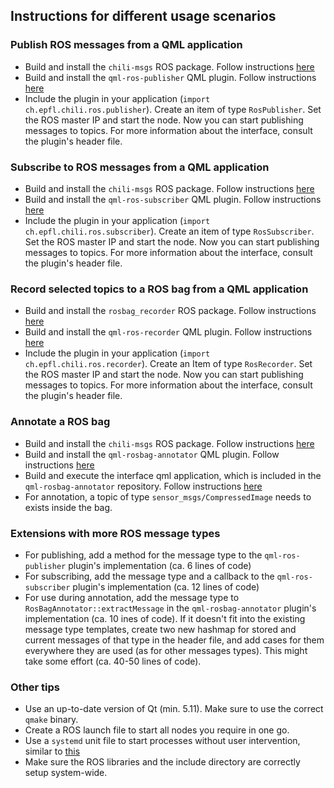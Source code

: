 ## Instructions for different usage scenarios

### Publish ROS messages from a QML application
 - Build and install the `chili-msgs` ROS package. Follow instructions [here](https://github.com/chili-epfl/ros-chili-msgs)
 - Build and install the `qml-ros-publisher` QML plugin. Follow instructions [here](https://github.com/chili-epfl/qml-ros-publisher)
 - Include the plugin in your application (`import ch.epfl.chili.ros.publisher`). Create an item of type `RosPublisher`. Set the ROS master IP and start the node. Now you can start publishing messages to topics. For more information about the interface, consult the plugin's header file.

### Subscribe to ROS messages from a QML application
 - Build and install the `chili-msgs` ROS package. Follow instructions [here](https://github.com/chili-epfl/ros-chili-msgs)
 - Build and install the `qml-ros-subscriber` QML plugin. Follow instructions [here](https://github.com/chili-epfl/qml-ros-subscriber)
 - Include the plugin in your application (`import ch.epfl.chili.ros.subscriber`). Create an item of type `RosSubscriber`. Set the ROS master IP and start the node. Now you can start publishing messages to topics. For more information about the interface, consult the plugin's header file.

### Record selected topics to a ROS bag from a QML application
 - Build and install the `rosbag_recorder` ROS package. Follow instructions [here](https://github.com/chili-epfl/rosbag-recorder)
 - Build and install the `qml-ros-recorder` QML plugin. Follow instructions [here](https://github.com/chili-epfl/qml-ros-recorder)
 - Include the plugin in your application (`import ch.epfl.chili.ros.recorder`). Create an Item of type `RosRecorder`. Set the ROS master IP and start the node. Now you can start publishing messages to topics. For more information about the interface, consult the plugin's header file.
 
 ### Annotate a ROS bag
 - Build and install the `chili-msgs` ROS package. Follow instructions [here](https://github.com/chili-epfl/ros-chili-msgs)
 - Build and install the `qml-rosbag-annotator` QML plugin. Follow instructions [here](https://github.com/chili-epfl/qml-rosbag-annotator)
 - Build and execute the interface qml application, which is included in the `qml-rosbag-annotator` repository. Follow instructions [here](https://github.com/chili-epfl/qml-rosbag-annotator/interface)
 - For annotation, a topic of type `sensor_msgs/CompressedImage` needs to exists inside the bag.

 ### Extensions with more ROS message types
 - For publishing, add a method for the message type to the `qml-ros-publisher` plugin's implementation (ca. 6 lines of code)
 - For subscribing, add the message type and a callback to the `qml-ros-subscriber` plugin's implementation (ca. 12 lines of code)
 - For use during annotation, add the message type to `RosBagAnnotator::extractMessage` in the `qml-rosbag-annotator` plugin's implementation (ca. 10 ines of code). If it doesn't fit into the existing message type templates, create two new hashmap for stored and current messages of that type in the header file, and add cases for them everywhere they are used (as for other messages types). This might take some effort (ca. 40-50 lines of code).

 ### Other tips
  - Use an up-to-date version of Qt (min. 5.11). Make sure to use the correct `qmake` binary.
  - Create a ROS launch file to start all nodes you require in one go.
  - Use a `systemd` unit file to start processes without user intervention, similar to [this](https://github.com/chili-epfl/ros-master-service)
  - Make sure the ROS libraries and the include directory are correctly setup system-wide.

